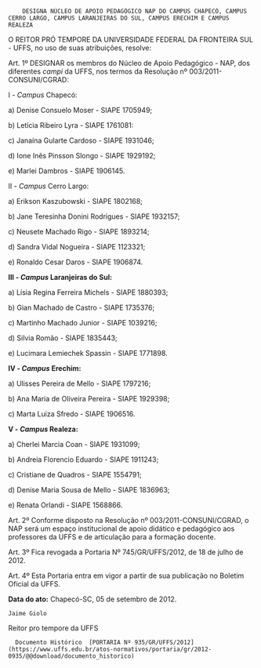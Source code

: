         DESIGNA NÚCLEO DE APOIO PEDAGÓGICO NAP DO CAMPUS CHAPECÓ, CAMPUS CERRO LARGO, CAMPUS LARANJEIRAS DO SUL, CAMPUS ERECHIM E CAMPUS REALEZA  

O REITOR PRÓ TEMPORE DA UNIVERSIDADE FEDERAL DA FRONTEIRA SUL - UFFS, no uso de suas atribuições, resolve:

 Art. 1º DESIGNAR os membros do Núcleo de Apoio Pedagógico - NAP, dos diferentes *campi* da UFFS, nos termos da Resolução nº 003/2011-CONSUNI/CGRAD:

 I - *Campus* Chapecó:

 a) Denise Consuelo Moser - SIAPE 1705949;

 b) Letícia Ribeiro Lyra - SIAPE 1761081:

 c) Janaína Gularte Cardoso - SIAPE 1931046;

 d) Ione Inês Pinsson Slongo - SIAPE 1929192;

 e) Marlei Dambros - SIAPE 1906145.

 II - *Campus* Cerro Largo:

 a) Erikson Kaszubowski - SIAPE 1802168;

 b) Jane Teresinha Donini Rodrigues - SIAPE 1932157;

 c) Neusete Machado Rigo - SIAPE 1893214;

 d) Sandra Vidal Nogueira - SIAPE 1123321;

 e) Ronaldo Cesar Daros - SIAPE 1906874.

 **III - *Campus* Laranjeiras do Sul:**

 a) Lísia Regina Ferreira Michels - SIAPE 1880393;

 b) Gian Machado de Castro - SIAPE 1735376;

 c) Martinho Machado Junior - SIAPE 1039216;

 d) Silvia Romão - SIAPE 1835443;

 e) Lucimara Lemiechek Spassin - SIAPE 1771898.

 **IV - *Campus* Erechim:**

 a) Ulisses Pereira de Mello - SIAPE 1797216;

 b) Ana Maria de Oliveira Pereira - SIAPE 1929398;

 c) Marta Luiza Sfredo - SIAPE 1906516.

  

 **V - *Campus* Realeza:**

 a) Cherlei Marcia Coan - SIAPE 1931099;

 b) Andreia Florencio Eduardo - SIAPE 1911243;

 c) Cristiane de Quadros - SIAPE 1554791;

 d) Denise Maria Sousa de Mello - SIAPE 1836963;

 e) Renata Orlandi - SIAPE 1568866.

 Art. 2º Conforme disposto na Resolução nº 003/2011-CONSUNI/CGRAD, o NAP será um espaço institucional de apoio didático e pedagógico aos professores da UFFS e de articulação para a formação docente.

 Art. 3º Fica revogada a Portaria Nº 745/GR/UFFS/2012, de 18 de julho de 2012.

 Art. 4º Esta Portaria entra em vigor a partir de sua publicação no Boletim Oficial da UFFS.

  

   **Data do ato:** Chapecó-SC, 05 de setembro de 2012.   
 

    Jaime Giolo   
 Reitor pro tempore da UFFS 

      Documento Histórico  [PORTARIA Nº 935/GR/UFFS/2012](https://www.uffs.edu.br/atos-normativos/portaria/gr/2012-0935/@@download/documento_historico)     
      